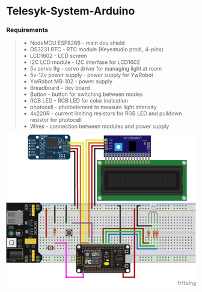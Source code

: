 # Telesyk-System-Arduino
### Requirements
>* NodeMCU ESP8266      - main dev shield
>* DS3231 RTC           - RTC module (Keyestudio prod., 4-pins)
>* LCD1602              - LCD screen
>* I2C LCD module       - I2C interfase for LCD1602
>* 5v servo 9g			- servo driver for managing light at room
>* 5v-12v power supply  - power supply for YwRobot
>* YwRobot MB-102       - power supply
>* Breadboard           - dev board
>* Button               - button for switching between modes
>* RGB LED              - RGB LED for color indication
>* photocell            - photoelement to measure light intensity
>* 4x220R               - current limiting resistors for RGB LED and pulldown resistor for photocell
>* Wires                - connection between modules and power supply

![alt tag](scheme/scheme_bb.png)
